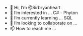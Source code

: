 - 👋 Hi, I’m @Sirbryanheart
- 👀 I’m interested in ... C# - Phyton
- 🌱 I’m currently learning ... SQL
- 💞️ I’m looking to collaborate on ...
- 📫 How to reach me ...

<!---
Sirbryanheart/Sirbryanheart is a ✨ special ✨ repository because its `README.md` (this file) appears on your GitHub profile.
You can click the Preview link to take a look at your changes.
--->
